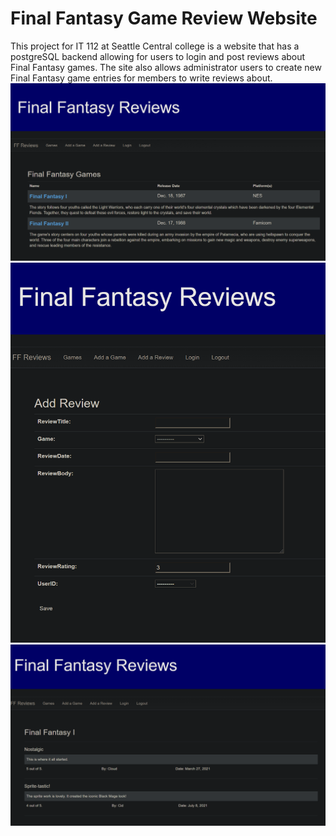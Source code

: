 # Final Fantasy Game Review Website

This project for IT 112 at Seattle Central college is a website that has a postgreSQL backend allowing for users to login and post reviews about Final Fantasy games. 
The site also allows administrator users to create new Final Fantasy game entries for members to write reviews about. 
![Screenshot of Games List of FF Reviews](https://github.com/StephenGrose/IT112-Project/blob/main/docs/FF-reviews_Screenshot_GamesList.png?raw=true)
![Screenshot of Review Form](https://github.com/StephenGrose/IT112-Project/blob/main/docs/FF-reviews_Screenshot_ReviewForm.png?raw=true)
![Screenshot of Reviews for FF 1](https://github.com/StephenGrose/IT112-Project/blob/main/docs/FF-reviews_Screenshot_ReviewsList.png?raw=true)
